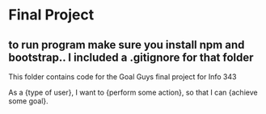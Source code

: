 # Final Project
## to run program make sure you install npm and bootstrap.. I included a .gitignore for that folder

This folder contains code for the Goal Guys final project for Info 343

As a {type of user}, 
I want to {perform some action}, 
so that I can {achieve some goal}.